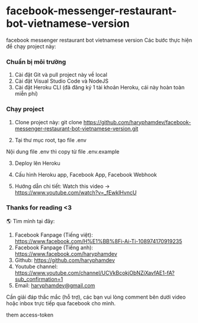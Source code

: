 # facebook-messenger-restaurant-bot-vietnamese-version

facebook messenger restaurant bot vietnamese version
Các bước thực hiện để chạy project này:

### Chuẩn bị môi trường

1. Cài đặt Git và pull project này về local
2. Cài đặt Visual Studio Code và NodeJS
3. Cài đặt Heroku CLI (đã đăng ký 1 tài khoản Heroku, cái này hoàn toàn miễn phí)

### Chạy project

1. Clone project này: git clone https://github.com/haryphamdev/facebook-messenger-restaurant-bot-vietnamese-version.git

2. Tại thư mục root, tạo file .env

Nội dung file .env thì copy từ file .env.example

3. Deploy lên Heroku

4. Cấu hình Heroku app, Facebook App, Facebook Webhook

5. Hướng dẫn chi tiết: Watch this video -> https://www.youtube.com/watch?v=_fEwklHvncU

### Thanks for reading <3

🌎 Tìm mình tại đây:

1. Facebook Fanpage (Tiếng việt): https://www.facebook.com/H%E1%BB%8Fi-Ai-Ti-108974170919235
2. Facebook Fanpage (Tiếng anh): https://www.facebook.com/haryphamdev
3. Github: https://github.com/haryphamdev
4. Youtube channel: https://www.youtube.com/channel/UCVkBcokjObNZiXavfAE1-fA?sub_confirmation=1
5. Email: haryphamdev@gmail.com

Cần giải đáp thắc mắc (hỗ trợ), các bạn vui lòng comment bên dưới video hoặc inbox trực tiếp qua facebook cho mình.

them access-token
